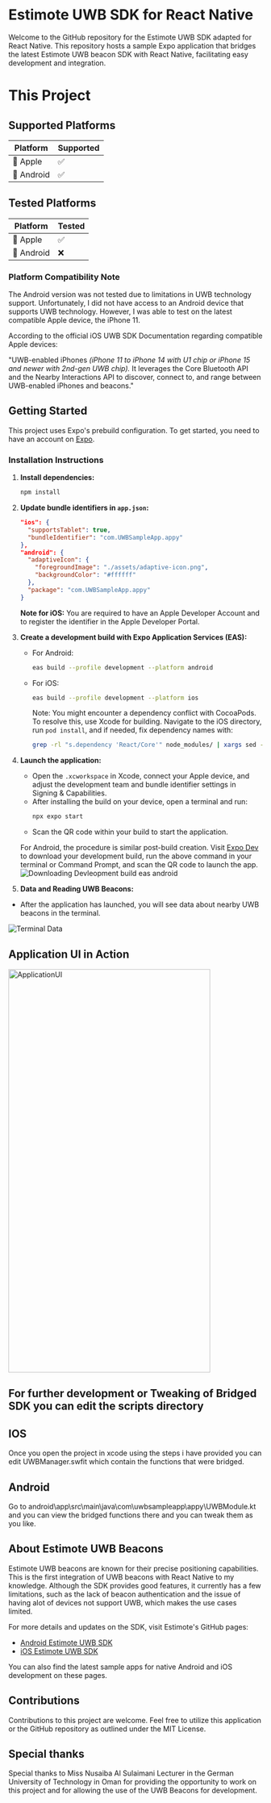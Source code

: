 # Estimote UWB SDK for React Native

Welcome to the GitHub repository for the Estimote UWB SDK adapted for React Native. This repository hosts a sample Expo application that bridges the latest Estimote UWB beacon SDK with React Native, facilitating easy development and integration.

# This Project
## Supported Platforms

| Platform       | Supported       |
| -------------- | --------------- |
| 🍎 Apple       | ✅              |
| 🤖 Android     | ✅              |



## Tested Platforms

| Platform       | Tested       |
| -------------- | --------------- |
| 🍎 Apple       | ✅              |
| 🤖 Android     | ❌              |


### Platform Compatibility Note
The Android version was not tested due to limitations in UWB technology support. Unfortunately, I did not have access to an Android device that supports UWB technology. However, I was able to test on the latest compatible Apple device, the iPhone 11.

According to the official iOS UWB SDK Documentation regarding compatible Apple devices:

"UWB-enabled iPhones *(iPhone 11 to iPhone 14 with U1 chip or iPhone 15 and newer with 2nd-gen UWB chip).* It leverages the Core Bluetooth API and the Nearby Interactions API to discover, connect to, and range between UWB-enabled iPhones and beacons."


## Getting Started
This project uses Expo's prebuild configuration. To get started, you need to have an account on [Expo](https://expo.dev).

### Installation Instructions

1. **Install dependencies:**
   ```bash
   npm install
   ```

2. **Update bundle identifiers in `app.json`:**
   ```json
   "ios": {
     "supportsTablet": true,
     "bundleIdentifier": "com.UWBSampleApp.appy"
   },
   "android": {
     "adaptiveIcon": {
       "foregroundImage": "./assets/adaptive-icon.png",
       "backgroundColor": "#ffffff"
     },
     "package": "com.UWBSampleApp.appy"
   }
   ```

   **Note for iOS:** You are required to have an Apple Developer Account and to register the identifier in the Apple Developer Portal.

3. **Create a development build with Expo Application Services (EAS):**
   - For Android:
     ```bash
     eas build --profile development --platform android
     ```
   - For iOS:
     ```bash
     eas build --profile development --platform ios
     ```
     Note: You might encounter a dependency conflict with CocoaPods. To resolve this, use Xcode for building. Navigate to the iOS directory, run `pod install`, and if needed, fix dependency names with:
     ```bash
     grep -rl "s.dependency 'React/Core'" node_modules/ | xargs sed -i '' 's=React/Core=React-Core=g'
     ```

4. **Launch the application:**
   - Open the `.xcworkspace` in Xcode, connect your Apple device, and adjust the development team and bundle identifier settings in Signing & Capabilities.
   - After installing the build on your device, open a terminal and run:
     ```bash
     npx expo start
     ```
   - Scan the QR code within your build to start the application.

   For Android, the procedure is similar post-build creation. Visit [Expo Dev](https://expo.dev) to download your development build, run the above command in your terminal or Command Prompt, and scan the QR code to launch the app.
   ![Downloading Devleopment build eas android](Screenshots/EASAndroid.png)


5. **Data and Reading UWB Beacons:**
- After the application has launched, you will see data about nearby UWB beacons in the terminal.

![Terminal Data](Screenshots/TerminalData.png)



## Application UI in Action 


<img src="Screenshots/AppScreenshot.png" alt="ApplicationUI" width="400" height="800">


## For further development or Tweaking of Bridged SDK you can edit the scripts directory 

## IOS

Once you open the project in xcode using the steps i have provided you can edit UWBManager.swfit which contain the functions that were bridged.


## Android

Go to android\app\src\main\java\com\uwbsampleapp\appy\UWBModule.kt and you can view the bridged functions there and you can tweak them as you like.


## About Estimote UWB Beacons
Estimote UWB beacons are known for their precise positioning capabilities. This is the first integration of UWB beacons with React Native to my knowledge. Although the SDK provides good features, it currently has a few limitations, such as the lack of beacon authentication and the issue of having alot of devices not support UWB, which makes the use cases limited.

For more details and updates on the SDK, visit Estimote's GitHub pages:
- [Android Estimote UWB SDK](https://github.com/Estimote/Android-Estimote-UWB-SDK)
- [iOS Estimote UWB SDK](https://github.com/Estimote/iOS-Estimote-UWB-SDK)

You can also find the latest sample apps for native Android and iOS development on these pages.

## Contributions
Contributions to this project are welcome. Feel free to utilize this application or the GitHub repository as outlined under the MIT License.


## Special thanks 

Special thanks to Miss Nusaiba Al Sulaimani Lecturer in the German University of Technology in Oman for providing the opportunity to work on this project and for allowing the use of the UWB Beacons for development.


